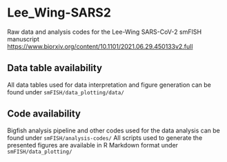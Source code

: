 # Lee_Wing-SARS2
 Raw data and analysis codes for the Lee-Wing SARS-CoV-2 smFISH manuscript
 https://www.biorxiv.org/content/10.1101/2021.06.29.450133v2.full

## Data table availability
  All data tables used for data interpretation and figure generation can be found under `smFISH/data_plotting/data/`

## Code availability
  Bigfish analysis pipeline and other codes used for the data analysis can be found under `smFISH/analysis-codes/`
  All scripts used to generate the presented figures are available in R Markdown format under `smFISH/data_plotting/`
